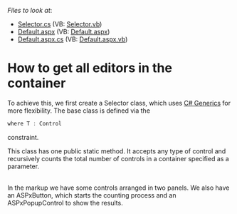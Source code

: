 <!-- default file list -->
*Files to look at*:

* [Selector.cs](./CS/App_Code/Selector.cs) (VB: [Selector.vb](./VB/App_Code/Selector.vb))
* [Default.aspx](./CS/Default.aspx) (VB: [Default.aspx](./VB/Default.aspx))
* [Default.aspx.cs](./CS/Default.aspx.cs) (VB: [Default.aspx.vb](./VB/Default.aspx.vb))
<!-- default file list end -->
# How to get all editors in the container


<p>To achieve this, we first create a Selector class, which uses <a href="http://msdn.microsoft.com/en-us/library/ms379564(v=vs.80).aspx"><u>C# Generics</u></a> for more flexibility. The base class is defined via the 

```cs
where T : Control
```

 constraint.</p><p>This class has one public static method. It accepts any type of control and recursively counts the total number of controls in a container specified as a parameter.</p><p><br />
In the markup we have some controls arranged in two panels. We also have an ASPxButton, which starts the counting process and an ASPxPopupControl to show the results.</p>

<br/>


